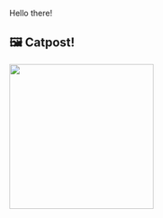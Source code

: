 Hello there!



## 🖼️ Catpost!

<sub>
    <img src="https://cdn2.thecatapi.com/images/cdf.jpg" height="256">
</sub>

